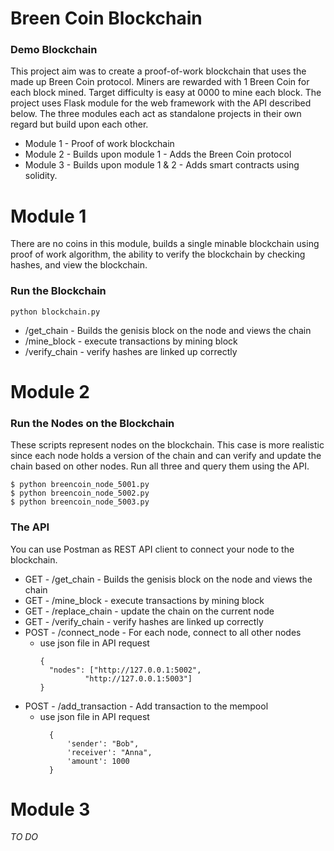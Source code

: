 # Breen Coin Blockchain

### Demo Blockchain 

This project aim was to create a proof-of-work blockchain that uses the made up Breen Coin protocol. Miners are rewarded with 1 Breen Coin for each block mined. Target difficulty is easy at 0000 to mine each block.  The project uses Flask module for the web framework with the API described below. The three modules each act as standalone projects in their own regard but build upon each other. 

* Module 1 - Proof of work blockchain 
* Module 2 - Builds upon module 1 - Adds the Breen Coin protocol
* Module 3 - Builds upon module 1 & 2 - Adds smart contracts using solidity.

# Module 1
There are no coins in this module, builds a single minable blockchain using proof of work algorithm, the ability to verify the blockchain by checking hashes, and view the blockchain.

### Run the Blockchain
```
python blockchain.py
```
* /get_chain - Builds the genisis block on the node and views the chain
* /mine_block - execute transactions by mining block 
* /verify_chain - verify hashes are linked up correctly

# Module 2

### Run the Nodes on the Blockchain
These scripts represent nodes on the blockchain. This case is more realistic since each node holds a version of the chain and can verify and update the chain based on other nodes. Run all three and query them using the API. 

```
$ python breencoin_node_5001.py
$ python breencoin_node_5002.py
$ python breencoin_node_5003.py
```

### The API
You can use Postman as REST API client to connect your node to the blockchain.
* GET - /get_chain - Builds the genisis block on the node and views the chain
* GET - /mine_block - execute transactions by mining block  
* GET - /replace_chain - update the chain on the current node
* GET - /verify_chain - verify hashes are linked up correctly
* POST - /connect_node - For each node, connect to all other nodes 
   - use json file in API request
      ```
      {
        "nodes": ["http://127.0.0.1:5002",
                "http://127.0.0.1:5003"]
      }
      ```
* POST - /add_transaction -  Add transaction to the mempool
   - use json file in API request
      ```
        {
            'sender': "Bob",
            'receiver': "Anna",
            'amount': 1000
        }
      ```

# Module 3
      
*TO DO*